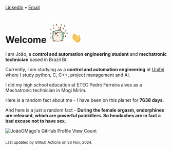 [LinkedIn](https://www.linkedin.com/in/joão-pedro-gozzoli-b95641301/) &bull;
[Email](joaopedrogozzoli@gmail.com)

# Welcome <img src="happy.gif" height="64px" /> <img src="wave.gif" height="32px" />

I am João, a  **control and automation engineering student** and **mechatronic technician** based in Brazil Br.

Currently, I am studying as a **control and automation engineering** at [Unifei](https://unifei.edu.br) where I study python, C, C++, project management and Ai.

I did my high school education at ETEC Pedro Ferreira alves as a Mechatronic technician in Mogi Mirim.

Here is a random fact about me - I have been on this planet for **7638 days**.

And here is a just a random fact -  **During the female orgasm, endorphines are released, which are powerful painkillers. So headaches are in fact a bad excuse not to have sex**.

![JoãoOMago's GitHub Profile View Count](https://komarev.com/ghpvc/?username=JoaoOMago)

<sub>Last updated by Github Actions on 26 Nov, 2024.</sub>
